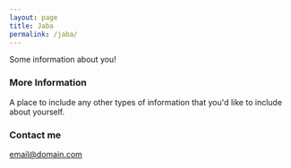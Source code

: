 ```yaml
---
layout: page
title: Jaba
permalink: /jaba/
---
```


Some information about you!

### More Information

A place to include any other types of information that you'd like to include about yourself.

### Contact me


[email@domain.com](mailto:email@domain.com)
